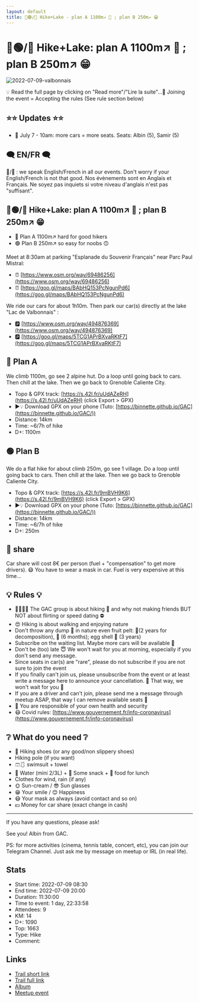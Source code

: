 ```yaml
---
layout: default
title: 🥾🟢/🔴 Hike+Lake - plan A 1100m↗ 🥵 ; plan B 250m↗ 😁
---
```


# 🥾🟢/🔴 Hike+Lake: plan A 1100m↗ 🥵 ; plan B 250m↗ 😁

![2022-07-09-valbonnais](../img/orig/2022-07-09-valbonnais.jpg)

💡 Read the full page by clicking on "Read more"/"Lire la suite"...💜
Joining the event = Accepting the rules (See rule section below)

##  ⭐⭐ Updates ⭐⭐ 

* 📅 July 7 - 10am: more cars = more seats. Seats: Albin (5), Samir (5)

##  🗨️ EN/FR 🗨️ 
🦅/🐓 : we speak English/French in all our events. Don't worry if your English/French is not that good. Nos évènements sont en Anglais et Français. Ne soyez pas inquiets si votre niveau d'anglais n'est pas "suffisant".

##  🥾🟢/🔴 Hike+Lake: plan A 1100m↗ 🥵 ; plan B 250m↗ 😁 

* 🔴 Plan A 1100m↗ hard for good hikers
* 🟢 Plan B 250m↗ so easy for noobs 🙃

Meet at 8:30am at parking "Esplanade du Souvenir Français" near Parc Paul Mistral:

* ⏰ [https://www.osm.org/way/69486256](https://www.osm.org/way/69486256)
* ⏰ [https://goo.gl/maps/BAbHQ153PcNgunPd6](https://goo.gl/maps/BAbHQ153PcNgunPd6)

We ride our cars for about 1h10m. Then park our car(s) directly at the lake "Lac de Valbonnais" :

* 🅿️ [https://www.osm.org/way/494876369](https://www.osm.org/way/494876369)
* 🅿️ [https://goo.gl/maps/5TCG1APrBXvaRKtF7](https://goo.gl/maps/5TCG1APrBXvaRKtF7)

##  🔴 Plan A 
We climb 1100m, go see 2 alpine hut. Do a loop until going back to cars. Then chill at the lake. Then we go back to Grenoble Caliente City.

* Topo & GPX track: [https://s.42l.fr/uUdAZeRH](https://s.42l.fr/uUdAZeRH) (click Export > GPX)
* ▶💡 Download GPX on your phone (Tuto: [https://binnette.github.io/GAC](https://binnette.github.io/GAC/))
* Distance: 14km
* Time: \~6/7h of hike
* D+: 1100m

##  🟢 Plan B 
We do a flat hike for about climb 250m, go see 1 village. Do a loop until going back to cars. Then chill at the lake. Then we go back to Grenoble Caliente City.

* Topo & GPX track: [https://s.42l.fr/9mBVH9K6](https://s.42l.fr/9mBVH9K6) (click Export > GPX)
* ▶💡 Download GPX on your phone (Tuto: [https://binnette.github.io/GAC](https://binnette.github.io/GAC/))
* Distance: 14km
* Time: \~6/7h of hike
* D+: 250m

##  🚗 share 
Car share will cost 8€ per person (fuel + "compensation" to get more drivers). 😷 You have to wear a mask in car. Fuel is very expensive at this time...

##  💡 Rules 💡 

* 🚶‍♀️🚶‍♂️ The GAC group is about hiking 🥾 and why not making friends BUT NOT about flirting or speed dating ⛔
* 😍 Hiking is about walking and enjoying nature
* Don't throw any dump 🚮 in nature even fruit pelt: 🍌(2 years for decomposition), 🍊 (6 months); egg shell 🥚 (3 years)
* Subscribe on the waiting list. Maybe more cars will be available 🚗
* Don't be (too) late 😇 We won't wait for you at morning, especially if you don't send any message.
* Since seats in car(s) are "rare", please do not subscribe if you are not sure to join the event
* If you finally can't join us, please unsubscribe from the event or at least write a message here to announce your cancellation. 💜 That way, we won't wait for you 💜
* If you are a driver and can't join, please send me a message through meetup ASAP, that way I can remove available seats 🚗
* 💟 You are responsible of your own health and security
* 😷 Covid rules: [https://www.gouvernement.fr/info-coronavirus](https://www.gouvernement.fr/info-coronavirus)

##  ❔ What do you need ❔ 

* 🥾 Hiking shoes (or any good/non slippery shoes)
* Hiking pole (if you want)
* 🩳🩱 swimsuit + towel
* 🧃 Water (mini 2/3L) + 🍫 Some snack + 🥗 food for lunch
* Clothes for wind, rain (if any)
* 🌞 Sun-cream / 😎 Sun glasses
* 😁 Your smile / 😊 Happiness
* 😷 Your mask as always (avoid contact and so on)
* 💵 Money for car share (exact change in cash)

***

If you have any questions, please ask!

See you! Albin from GAC.

PS: for more activities (cinema, tennis table, concert, etc), you can join our Telegram Channel. Just ask me by message on meetup or IRL (in real life).

## Stats

- Start time: 2022-07-09 08:30
- End time: 2022-07-09 20:00
- Duration: 11:30:00
- Time to event: 1 day, 22:33:58
- Attendees: 9
- KM: 14
- D+: 1090
- Top: 1663
- Type: Hike
- Comment: 

## Links

- [Trail short link](https://s.42l.fr/uUdAZeRH)
- [Trail full link]()
- [Album](https://binnette.github.io/GacImg2022/2022-07-09-🥾🟢-🔴-HikeLake-plan-A-1100m↗-🥵-;-plan-B-250m↗-😁.html)
- [Meetup event](https://www.meetup.com/grenoble-adventure-club-english-french/events/287033341/)

